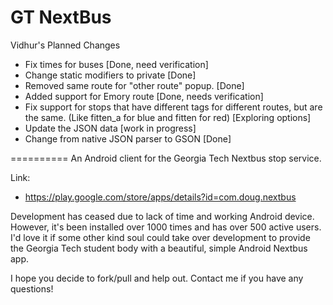 GT NextBus
==========

Vidhur's Planned Changes

- Fix times for buses [Done, need verification]
- Change static modifiers to private [Done]
- Removed same route for "other route" popup. [Done]
- Added support for Emory route [Done, needs verification]
- Fix support for stops that have different tags for different routes,
but are the same. (Like fitten_a for blue and fitten for red) [Exploring options]
- Update the JSON data [work in progress]
- Change from native JSON parser to GSON [Done]

==========
An Android client for the Georgia Tech Nextbus stop service.

Link:
- https://play.google.com/store/apps/details?id=com.doug.nextbus

Development has ceased due to lack of time and working Android device. However, it's been installed over 1000 times and has over 500 active users. I'd love it if some other kind soul could take over development to provide the Georgia Tech student body with a beautiful, simple Android Nextbus app.

I hope you decide to fork/pull and help out. Contact me if you have any questions!
